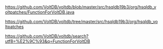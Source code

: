 https://github.com/VoltDB/voltdb/blob/master/src/hsqldb19b3/org/hsqldb_voltpatches/FunctionForVoltDB.java <br />

https://github.com/VoltDB/voltdb/tree/master/src/hsqldb19b3/org/hsqldb_voltpatches <br />

https://github.com/VoltDB/voltdb/search?utf8=%E2%9C%93&q=FunctionForVoltDB <br />
